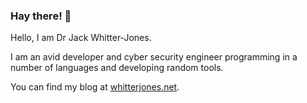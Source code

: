 ### Hay there! 👋
Hello, I am Dr Jack Whitter-Jones. 

I am an avid developer and cyber security engineer programming in a number of languages and developing random tools.

You can find my blog at [whitterjones.net](http://whitterjones.net).
<!--
**jwhitt3r/jwhitt3r** is a ✨ _special_ ✨ repository because its `README.md` (this file) appears on your GitHub profile.

Here are some ideas to get you started:

- 🔭 I’m currently working on ...
- 🌱 I’m currently learning ...
- 👯 I’m looking to collaborate on ...
- 🤔 I’m looking for help with ...
- 💬 Ask me about ...
- 📫 How to reach me: ...
- 😄 Pronouns: ...
- ⚡ Fun fact: ...
-->
